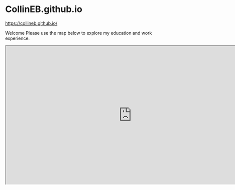 # CollinEB.github.io
https://collineb.github.io/

Welcome
Please use the map below to explore my education and work experience.
<iframe src="http://CollinEB.github.io/ResMap/" width="800" height="440"> </iframe>